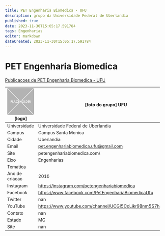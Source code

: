 ```yaml
---
title: PET Engenharia Biomedica - UFU
description: grupo da Universidade Federal de Uberlandia
published: true
date: 2023-11-30T15:05:17.591784
tags: Engenharias
editor: markdown
dateCreated: 2023-11-30T15:05:17.591784
---
```


# PET Engenharia Biomedica

[Publicacoes de PET Engenharia Biomedica - UFU](/atividade/30PETEngenhariaBiomedicaUFU/feed)

| ![placeholder.png](/placeholder.png) [logo] | [foto do grupo] UFU         |
| ------------------------------------------- | ------------------------------------------------- |
| Universidade                                | Universidade Federal de Uberlandia      |
| Campus                                      | Campus Santa Monica            |
| Cidade                                      | Uberlandia             |
| Email                                       | pet.engenhariabiomedica.ufu@gmail.com             |
| Site                                        | petengenhariabiomedica.com/              |
| Eixo                                        | Engenharias              |
| Tematica                                    |           |
| Ano de criacao                              | 2010        |
| Instagram                                   | https://instagram.com/petengenhariabiomedica         |
| Facebook                                    | https://www.facebook.com/PetEngenhariaBiomedicaUfu          |
| Twitter                                     | nan           |
| YouTube                                     | https://www.youtube.com/channel/UCGI5CoLikr9Bnm5S7h14y8Q           |
| Contato                                     | nan         |
| Estado                                      |  MG            |
| Site                                        | nan |
